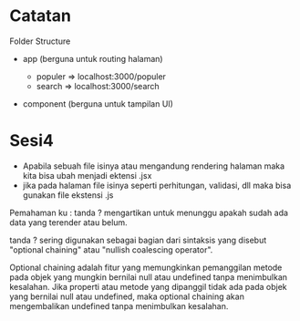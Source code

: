 # Catatan

Folder Structure 
  - app (berguna untuk routing halaman)
    - populer     => localhost:3000/populer
    - search      => localhost:3000/search

  - component (berguna untuk tampilan UI)


# Sesi4
  - Apabila sebuah file isinya atau mengandung rendering halaman maka kita bisa ubah menjadi ektensi .jsx
  - jika pada halaman file isinya seperti perhitungan, validasi, dll maka bisa gunakan file ekstensi .js
  
Pemahaman ku :
tanda ? mengartikan untuk menunggu apakah sudah ada data yang terender atau belum.

tanda ? sering digunakan sebagai bagian dari sintaksis yang disebut "optional chaining" atau "nullish coalescing operator".

Optional chaining adalah fitur yang memungkinkan pemanggilan metode pada objek yang mungkin bernilai null atau undefined tanpa menimbulkan kesalahan. Jika properti atau metode yang dipanggil tidak ada pada objek yang bernilai null atau undefined, maka optional chaining akan mengembalikan undefined tanpa menimbulkan kesalahan.


